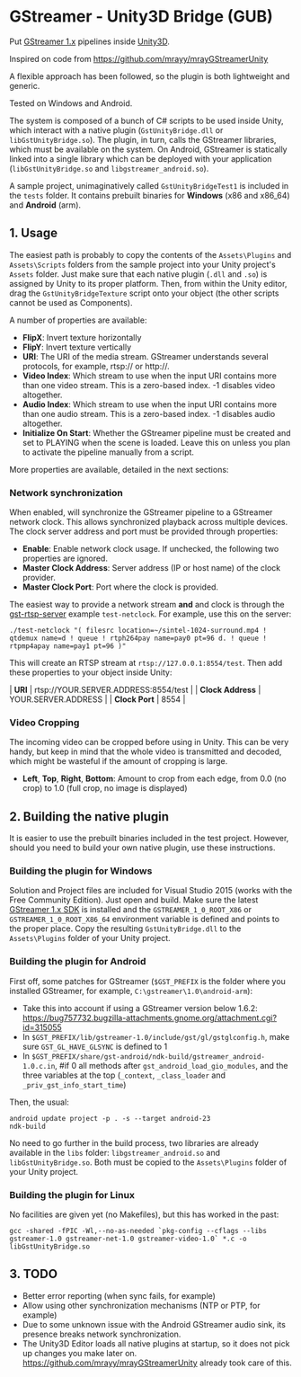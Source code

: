 # GStreamer - Unity3D Bridge (GUB)

Put [GStreamer 1.x](http://gstreamer.freedesktop.org) pipelines inside [Unity3D](http://www.unity3d.com).

Inspired on code from https://github.com/mrayy/mrayGStreamerUnity

A flexible approach has been followed, so the plugin is both lightweight and generic.

Tested on Windows and Android.

The system is composed of a bunch of C# scripts to be used inside Unity, which interact with a native plugin (`GstUnityBridge.dll` or `libGstUnityBridge.so`).
The plugin, in turn, calls the GStreamer libraries, which must be available on the system.
On Android, GStreamer is statically linked into a single library which can be deployed with your application (`libGstUnityBridge.so` and `libgstreamer_android.so`).

A sample project, unimaginatively called `GstUnityBridgeTest1` is included in the `tests` folder.
It contains prebuilt binaries for **Windows** (x86 and x86_64) and **Android** (arm).

## 1. Usage

The easiest path is probably to copy the contents of the `Assets\Plugins` and `Assets\Scripts` folders from the sample project
into your Unity project's `Assets` folder. Just make sure that each native plugin (`.dll` and `.so`) is assigned by Unity to its proper platform.
Then, from within the Unity editor, drag the `GstUnityBridgeTexture` script onto your object (the other scripts cannot be used as Components).

A number of properties are available:

  - **FlipX**: Invert texture horizontally
  - **FlipY**: Invert texture vertically
  - **URI**: The URI of the media stream. GStreamer understands several protocols, for example, rtsp:// or http://.
  - **Video Index**: Which stream to use when the input URI contains more than one video stream. This is a zero-based index. -1 disables video altogether.
  - **Audio Index**: Which stream to use when the input URI contains more than one audio stream. This is a zero-based index. -1 disables audio altogether.
  - **Initialize On Start**: Whether the GStreamer pipeline must be created and set to PLAYING when the scene is loaded. Leave this on unless you plan to activate the pipeline manually from a script.

More properties are available, detailed in the next sections:

### Network synchronization

When enabled, will synchronize the GStreamer pipeline to a GStreamer network clock.
This allows synchronized playback across multiple devices. The clock server address and port must be provided through properties:

  - **Enable**: Enable network clock usage. If unchecked, the following two properties are ignored.
  - **Master Clock Address**: Server address (IP or host name) of the clock provider.
  - **Master Clock Port**: Port where the clock is provided.

The easiest way to provide a network stream **and** and clock is through the [gst-rtsp-server](http://cgit.freedesktop.org/gstreamer/gst-rtsp-server/) example `test-netclock`.
For example, use this on the server:

```
./test-netclock "( filesrc location=~/sintel-1024-surround.mp4 ! qtdemux name=d ! queue ! rtph264pay name=pay0 pt=96 d. ! queue ! rtpmp4apay name=pay1 pt=96 )"
```

This will create an RTSP stream at `rtsp://127.0.0.1:8554/test`. Then add these properties to your object inside Unity:

  | **URI**           | rtsp://YOUR.SERVER.ADDRESS:8554/test |
  | **Clock Address** | YOUR.SERVER.ADDRESS |
  | **Clock Port**    | 8554 |

### Video Cropping

The incoming video can be cropped before using in Unity.
This can be very handy, but keep in mind that the whole video is transmitted and decoded, which might be wasteful if the amount of cropping is large.

  - **Left**, **Top**, **Right**, **Bottom**: Amount to crop from each edge, from 0.0 (no crop) to 1.0 (full crop, no image is displayed)

## 2. Building the native plugin
It is easier to use the prebuilt binaries included in the test project. However, should you need to build your own native plugin, use these instructions.

### Building the plugin for Windows
Solution and Project files are included for Visual Studio 2015 (works with the Free Community Edition). Just open and build.
Make sure the latest [GStreamer 1.x SDK](http://gstreamer.freedesktop.org/data/pkg/windows/) is installed and the
`GSTREAMER_1_0_ROOT_X86` or `GSTREAMER_1_0_ROOT_X86_64` environment variable is defined and points to the proper place.
Copy the resulting `GstUnityBridge.dll` to the `Assets\Plugins` folder of your Unity project.

### Building the plugin for Android
First off, some patches for GStreamer (`$GST_PREFIX` is the folder where you installed GStreamer, for example, `C:\gstreamer\1.0\android-arm`):

- Take this into account if using a GStreamer version below 1.6.2: https://bug757732.bugzilla-attachments.gnome.org/attachment.cgi?id=315055
- In `$GST_PREFIX/lib/gstreamer-1.0/include/gst/gl/gstglconfig.h`, make sure `GST_GL_HAVE_GLSYNC` is defined to 1
- In `$GST_PREFIX/share/gst-android/ndk-build/gstreamer_android-1.0.c.in`, #if 0 all methods after `gst_android_load_gio_modules`, and the three variables at the top (`_context`, `_class_loader` and `_priv_gst_info_start_time`)

Then, the usual:

```
android update project -p . -s --target android-23
ndk-build
```

No need to go further in the build process, two libraries are already available in the `libs` folder: `libgstreamer_android.so` and `libGstUnityBridge.so`.
Both must be copied to the `Assets\Plugins` folder of your Unity project.

### Building the plugin for Linux
No facilities are given yet (no Makefiles), but this has worked in the past:

```
gcc -shared -fPIC -Wl,--no-as-needed `pkg-config --cflags --libs gstreamer-1.0 gstreamer-net-1.0 gstreamer-video-1.0` *.c -o libGstUnityBridge.so
```

## 3. TODO

- Better error reporting (when sync fails, for example)
- Allow using other synchronization mechanisms (NTP or PTP, for example)
- Due to some unknown issue with the Android GStreamer audio sink, its presence breaks network synchronization.
- The Unity3D Editor loads all native plugins at startup, so it does not pick up changes you make later on. https://github.com/mrayy/mrayGStreamerUnity already took care of this.

